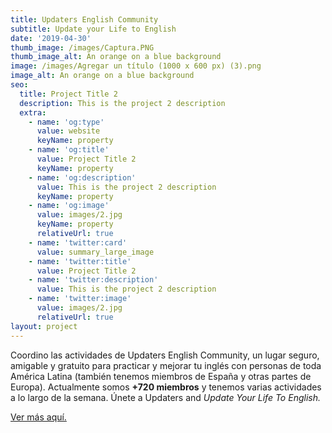 ```yaml
---
title: Updaters English Community
subtitle: Update your Life to English
date: '2019-04-30'
thumb_image: /images/Captura.PNG
thumb_image_alt: An orange on a blue background
image: /images/Agregar un título (1000 x 600 px) (3).png
image_alt: An orange on a blue background
seo:
  title: Project Title 2
  description: This is the project 2 description
  extra:
    - name: 'og:type'
      value: website
      keyName: property
    - name: 'og:title'
      value: Project Title 2
      keyName: property
    - name: 'og:description'
      value: This is the project 2 description
      keyName: property
    - name: 'og:image'
      value: images/2.jpg
      keyName: property
      relativeUrl: true
    - name: 'twitter:card'
      value: summary_large_image
    - name: 'twitter:title'
      value: Project Title 2
    - name: 'twitter:description'
      value: This is the project 2 description
    - name: 'twitter:image'
      value: images/2.jpg
      relativeUrl: true
layout: project
---
```

Coordino las actividades de Updaters English Community, un lugar seguro, amigable y gratuito para practicar y mejorar tu inglés con personas de toda América Latina (también tenemos miembros de España y otras partes de Europa). Actualmente somos **+720 miembros** y tenemos varias actividades a lo largo de la semana. Únete a Updaters and *Update Your Life To English.*


[Ver más aquí. ](https://linktr.ee/EnglishUpdaters)

 
